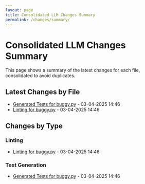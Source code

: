 ```yaml
---
layout: page
title: Consolidated LLM Changes Summary
permalink: /changes/summary/
---
```


# Consolidated LLM Changes Summary

This page shows a summary of the latest changes for each file, consolidated to avoid duplicates.

## Latest Changes by File

- [Generated Tests for buggy.py](../20250403_144634_tests_evaluate_test_buggy_py.md) - 03-04-2025 14:46
- [Linting for buggy.py](../20250403_144622_evaluate_buggy_py.md) - 03-04-2025 14:46

## Changes by Type

### Linting

- [Linting for buggy.py](../20250403_144622_evaluate_buggy_py.md) - 03-04-2025 14:46

### Test Generation

- [Generated Tests for buggy.py](../20250403_144634_tests_evaluate_test_buggy_py.md) - 03-04-2025 14:46

